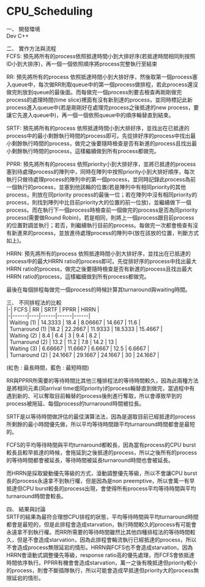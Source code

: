 # CPU_Scheduling  
一、	開發環境  
Dev C++  
  
二、	實作方法與流程  
FCFS: 預先將所有的process依照抵達時間小到大排好序(若抵達時間相同則按照ID小到大排序)，再一個一個依照順序將process完整執行至結束  
  
RR: 預先將所有的process 依照抵達時間小到大排好序，然後取第一個process塞入queue中，每次做RR則取queue中的第一個process做排程，若此process還沒做完則放到queue的最後面。而每做完一個process則要去檢查再剛剛做完process的處理時間(time slice)裡面有沒有新到達的process，並同時標記此新process進入queue中(若是剛剛好在處理完process之後抵達的new process，要讓它先進入queue中)，再一個一個依照queue中的順序輪替直到結束。  
  
SRTF: 預先將所有的process 依照抵達時間小到大排好序，並找出在已抵達的process中的最小剩餘執行時間的process即可。先從排好序的process中找出最小剩餘執行時間的process，做完之後要隨時檢查是否有新進的process且找出最小剩餘執行時間的process，這樣繼續做到所有process都做完。  
  
PPRR: 預先將所有的process 依照priority小到大排好序，並將已抵達的process塞到待處理process的陣列中，同時在陣列中按照priority小到大排好順序，每次執行只做待處理process的陣列中的第一個process，並同時記錄此process為前一個執行的process，並塞到他該輪的位置(若是陣列中有相同priority的其他process，則放在同priority process的最後一位；若在陣列中沒有相同priority的process，則找到陣列中比目前priority大的位置的前一位放)，並繼續做下一個process。而在執行下一個process時檢查前一個做完的process是否為同priority process(需要做Round Robin)，若是相同，則將上一個process跟目前process的位置對調並執行；若否，則繼續執行目前的process。每做完一次都會檢查有沒有新進來的process，並放進待處理process的陣列中(放在該放的位置，判斷方式如上)。  
  
HRRN: 預先將所有的process 依照抵達時間小到大排好序，並找出在已抵達的process中的最大HRRN ratio的process即可。先從排好序的process中找出最大HRRN ratio的process，做完之後要隨時檢查是否有新進的process且找出最大HRRN ratio的process，這樣繼續做到所有process都做完。  
  

最後在每個排程每做完一個process的時候計算其turnaround與waiting時間。  
  

三、	不同排程法的比較  
|-| FCFS | RR |	SRTF | PPRR | HRRN |  
|-|------|----|------|------|------|  
| Waiting (1) |	14.3333 |	18.4	| 8.06667 | 14.667 | 11.6 |  
| Turnaround (1) |18.2 | 22.2667 |	11.9333 |	18.5333 |	15.4667 |  
| Waiting (2)	| 8.4 |	6.4	| 3 |	9.4 | 8.2 |  
| Turnaround (2) | 13.2 |	11.2 | 7.8 | 14.2 | 13 |  
| Waiting (3) |	6.66667 | 11.6667 | 6.6667 | 12.5 | 6.6667 |  
| Turnaround (2) | 24.1667 | 29.1667 | 24.1667 | 30 | 24.1667 |  
   
(紅色 : 最長時間，藍色 : 最短時間)    
  
  
  

RR與PPRR所需要的等待時間比其他三種排程法的等待時間較久，因為此兩種方法是將相同元素(同arrival time或同priority)的process輪替直到做完，當過程中有遇到新的、可以奪取目前輪替的process後則進行奪取，所以會導致早到的process被拖延、每個process的turnaround時間被拉長。  
  
SRTF是以等待時間做評估的最佳演算法法，因為是選取目前已經抵達的process所剩餘的最小時間優先做，所以平均等待時間跟平均turnaround時間都會是最短的。  
  
FCFS的平均等待時間與平均turnaround都較長，因為當有process的CPU burst較長且較早抵達的時候，會拖延到之後抵達的process，所以之後所有的process的等待時間都會被延長，等待時間被延長turnaround時間也會被延長。  
  
而HRRN是採取變動優先等級的方式，滾動調整優先等級，所以不會讓CPU burst長的process永遠拿不到執行權，但是因為是non preemptive，所以會萬一有早抵達但CPU burst較長的process出現，會使得所有process平均等待時間與平均turnaround時間會較長。  
  
四、	結果與討論  
SRTF的結果為最符合理想CPU排程的狀態，平均等待時間與平均turnaround時間都會是最短的，但是此排程會造成starvation，執行時間較久的process有可能會永遠拿不到執行權。而RR所需要的等待時間雖然比其他四種排程法的等待時間較久，但是不會造成starvation，因為此排程會輪流執行已經抵達的process，所以不會造成process無限延宕的情形。HRRN與FCFS也不會造成starvation，因為HRRN會滾動式調整優先等級，response ratio高的優先處理，而FCFS會依抵達時間依序執行。PPRR有機會會造成starvation，萬一之後有晚抵達但priority較小的process，則會不斷插隊執行，所以可能會造成早抵達但priority大的process無限延宕的情形。  


